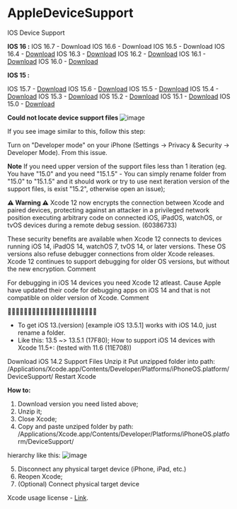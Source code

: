 # AppleDeviceSupport
IOS Device Support 

**IOS 16 :**
IOS 16.7 - Download
IOS 16.6 - Download
IOS 16.5 - Download
IOS 16.4 - [Download](https://github.com/saihurrozi/AppleDeviceSupport/blob/main/iOSDeviceSupport/16.4.zip)
IOS 16.3 - [Download](https://github.com/saihurrozi/AppleDeviceSupport/blob/main/iOSDeviceSupport/16.3.zip)
IOS 16.2 - [Download](https://github.com/saihurrozi/AppleDeviceSupport/blob/main/iOSDeviceSupport/16.2.zip)
IOS 16.1 - [Download](https://github.com/saihurrozi/AppleDeviceSupport/blob/main/iOSDeviceSupport/16.1.zip)
IOS 16.0 - [Download](https://github.com/saihurrozi/AppleDeviceSupport/blob/main/iOSDeviceSupport/16.0.zip)

**IOS 15 :**

IOS 15.7 - [Download](https://github.com/saihurrozi/AppleDeviceSupport/blob/main/iOSDeviceSupport/15.7.zip)
IOS 15.6 - [Download](https://github.com/saihurrozi/AppleDeviceSupport/blob/main/iOSDeviceSupport/15.6.zip)
IOS 15.5 - [Download](https://github.com/saihurrozi/AppleDeviceSupport/blob/main/iOSDeviceSupport/15.5.zip)
IOS 15.4 - [Download](https://github.com/saihurrozi/AppleDeviceSupport/blob/main/iOSDeviceSupport/15.4.zip)
IOS 15.3 - [Download](https://github.com/saihurrozi/AppleDeviceSupport/blob/main/iOSDeviceSupport/15.3.zip)
IOS 15.2 - [Download](https://github.com/saihurrozi/AppleDeviceSupport/blob/main/iOSDeviceSupport/15.2.zip)
IOS 15.1 - [Download](https://github.com/saihurrozi/AppleDeviceSupport/blob/main/iOSDeviceSupport/15.1.zip)
IOS 15.0 - [Download](https://github.com/saihurrozi/AppleDeviceSupport/blob/main/iOSDeviceSupport/15.0.zip)


**Could not locate device support files**
![image](https://github.com/saihurrozi/AppleDeviceSupport/assets/15244248/4e0358cd-cb96-445d-9920-c08f80b55262)

If you see image similar to this, follow this step:

Turn on "Developer mode" on your iPhone (Settings -> Privacy & Security -> Developer Mode).
From this issue.

**Note**
If you need upper version of the support files less than 1 iteration (eg. You have "15.0" and you need "15.1.5" - You can simply rename folder from "15.0" to "15.1.5" and it should work or try to use next iteration version of the support files, is exist "15.2", otherwise open an issue);

**⚠️ Warning ⚠️**
Xcode 12 now encrypts the connection between Xcode and paired devices, protecting against an attacker in a privileged network position executing arbitrary code on connected iOS, iPadOS, watchOS, or tvOS devices during a remote debug session. (60386733)

These security benefits are available when Xcode 12 connects to devices running iOS 14, iPadOS 14, watchOS 7, tvOS 14, or later versions.
These OS versions also refuse debugger connections from older Xcode releases.
Xcode 12 continues to support debugging for older OS versions, but without the new encryption.
Comment

For debugging in iOS 14 devices you need Xcode 12 atleast.
Cause Apple have updated their code for debugging apps on iOS 14 and that is not compatible on older version of Xcode.
Comment

🚩🚩🚩🚩🚩🚩🚩🚩🚩🚩🚩🚩🚩🚩🚩🚩🚩🚩🚩🚩🚩🚩

- To get iOS 13.(version) [example iOS 13.5.1] works with iOS 14.0, just rename a folder.
- Like this: 13.5 ~> 13.5.1 (17F80);
How to support iOS 14 devices with Xcode 11.5+:
(tested with 11.6 (11E708))

Download iOS 14.2 Support Files
Unzip it
Put unzipped folder into path:
/Applications/Xcode.app/Contents/Developer/Platforms/iPhoneOS.platform/DeviceSupport/
Restart Xcode

**How to:**
  1. Download version you need listed above;
  2. Unzip it;
  3. Close Xcode;
  4. Copy and paste unziped folder by path: /Applications/Xcode.app/Contents/Developer/Platforms/iPhoneOS.platform/DeviceSupport/

hierarchy like this:
![image](https://github.com/saihurrozi/AppleDeviceSupport/assets/15244248/bfd45ec9-1d8f-48d9-81a4-fea4597b96d6)


  5. Disconnect any physical target device (iPhone, iPad, etc.)
  6. Reopen Xcode;
  7. (Optional) Connect physical target device

Xcode usage license - [Link](https://www.apple.com/legal/sla/docs/xcode.pdf).

